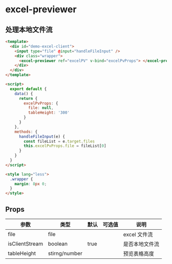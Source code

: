 # excel-previewer

## 处理本地文件流

```html
<template>
  <div id="demo-excel-client">
    <input type="file" @input="handleFileInput" />
    <div class="wrapper">
      <excel-previewer ref="excelPV" v-bind="excelPvProps"> </excel-previewer>
    </div>
  </div>
</template>

<script>
  export default {
    data() {
      return {
        excelPvProps: {
          file: null,
          tableHeight: '300'
        }
      }
    },
    methods: {
      handleFileInput(e) {
        const fileList = e.target.files
        this.excelPvProps.file = fileList[0]
      }
    }
  }
</script>

<style lang="less">
  .wrapper {
    margin: 8px 0;
  }
</style>
```

## Props

| 参数           | 类型          | 默认 | 可选值 | 说明           |
| -------------- | ------------- | ---- | ------ | -------------- |
| file           | file          |      |        | excel 文件流   |
| isClientStream | boolean       | true |        | 是否本地文件流 |
| tableHeight    | stirng/number |      |        | 预览表格高度   |
